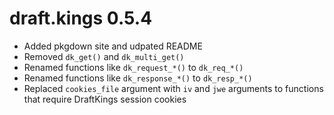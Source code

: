 # draft.kings 0.5.4
* Added pkgdown site and udpated README
* Removed `dk_get()` and `dk_multi_get()`
* Renamed functions like `dk_request_*()` to `dk_req_*()`
* Renamed functions like `dk_response_*()` to `dk_resp_*()`
* Replaced `cookies_file` argument with `iv` and `jwe` arguments to functions that require DraftKings session cookies